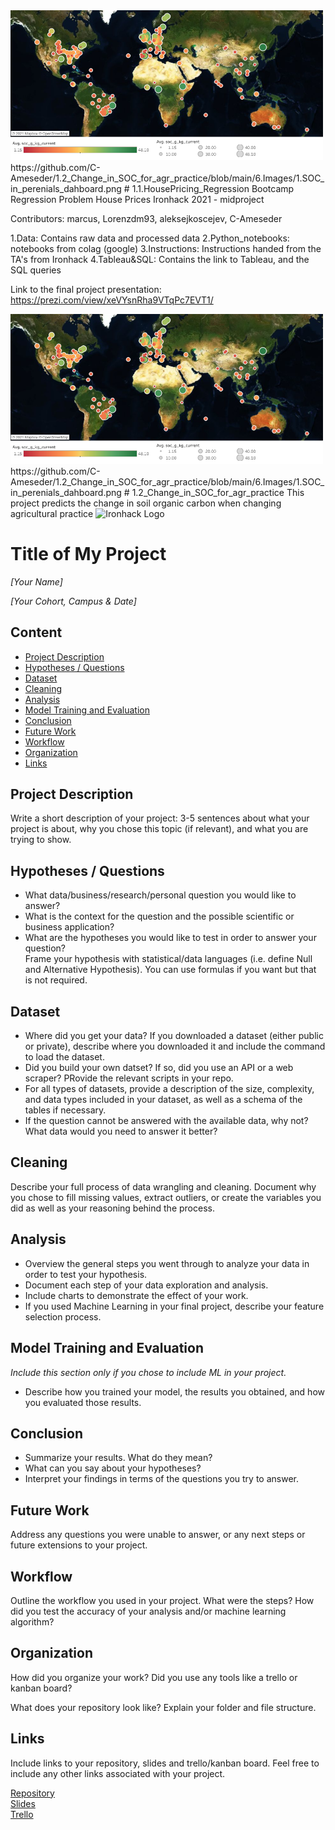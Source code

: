 <img src="https://github.com/C-Ameseder/1.2_Change_in_SOC_for_agr_practice/blob/main/6.Images/1.SOC_in_perenials_dahboard.png" alt="SOC in Dataset" width="500"/>
https://github.com/C-Ameseder/1.2_Change_in_SOC_for_agr_practice/blob/main/6.Images/1.SOC_in_perenials_dahboard.png
# 1.1.HousePricing_Regression
Bootcamp Regression Problem House Prices Ironhack 2021 - midproject

Contributors: marcus, Lorenzdm93, aleksejkoscejev, C-Ameseder

1.Data: Contains raw data and processed data
2.Python_notebooks: notebooks from colag (google)
3.Instructions: Instructions handed from the TA's from Ironhack
4.Tableau&SQL: Contains the link to Tableau, and the SQL queries

Link to the final project presentation:
https://prezi.com/view/xeVYsnRha9VTqPc7EVT1/

<img src="https://github.com/C-Ameseder/1.2_Change_in_SOC_for_agr_practice/blob/main/6.Images/1.SOC_in_perenials_dahboard.png" alt="SOC in Dataset" width="500"/>
https://github.com/C-Ameseder/1.2_Change_in_SOC_for_agr_practice/blob/main/6.Images/1.SOC_in_perenials_dahboard.png
# 1.2_Change_in_SOC_for_agr_practice
This project predicts the change in soil organic carbon when changing agricultural practice
<img src="https://bit.ly/2VnXWr2" alt="Ironhack Logo" width="100"/>

# Title of My Project
*[Your Name]*

*[Your Cohort, Campus & Date]*

## Content
- [Project Description](#project-description)
- [Hypotheses / Questions](#hypotheses-questions)
- [Dataset](#dataset)
- [Cleaning](#cleaning)
- [Analysis](#analysis)
- [Model Training and Evaluation](#model-training-and-evaluation)
- [Conclusion](#conclusion)
- [Future Work](#future-work)
- [Workflow](#workflow)
- [Organization](#organization)
- [Links](#links)

## Project Description
Write a short description of your project: 3-5 sentences about what your project is about, why you chose this topic (if relevant), and what you are trying to show.

## Hypotheses / Questions
* What data/business/research/personal question you would like to answer?
* What is the context for the question and the possible scientific or business application?
* What are the hypotheses you would like to test in order to answer your question?  
Frame your hypothesis with statistical/data languages (i.e. define Null and Alternative Hypothesis). You can use formulas if you want but that is not required.

## Dataset
* Where did you get your data? If you downloaded a dataset (either public or private), describe where you downloaded it and include the command to load the dataset.
* Did you build your own datset? If so, did you use an API or a web scraper? PRovide the relevant scripts in your repo.
* For all types of datasets, provide a description of the size, complexity, and data types included in your dataset, as well as a schema of the tables if necessary.
* If the question cannot be answered with the available data, why not? What data would you need to answer it better?

## Cleaning
Describe your full process of data wrangling and cleaning. Document why you chose to fill missing values, extract outliers, or create the variables you did as well as your reasoning behind the process.

## Analysis
* Overview the general steps you went through to analyze your data in order to test your hypothesis.
* Document each step of your data exploration and analysis.
* Include charts to demonstrate the effect of your work.
* If you used Machine Learning in your final project, describe your feature selection process.

## Model Training and Evaluation
*Include this section only if you chose to include ML in your project.*
* Describe how you trained your model, the results you obtained, and how you evaluated those results.

## Conclusion
* Summarize your results. What do they mean?
* What can you say about your hypotheses?
* Interpret your findings in terms of the questions you try to answer.

## Future Work
Address any questions you were unable to answer, or any next steps or future extensions to your project.

## Workflow
Outline the workflow you used in your project. What were the steps?
How did you test the accuracy of your analysis and/or machine learning algorithm?

## Organization
How did you organize your work? Did you use any tools like a trello or kanban board?

What does your repository look like? Explain your folder and file structure.

## Links
Include links to your repository, slides and trello/kanban board. Feel free to include any other links associated with your project.


[Repository](https://github.com/)  
[Slides](https://slides.com/)  
[Trello](https://trello.com/en) 


